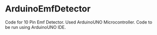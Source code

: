 # ArduinoEmfDetector

Code for 10 Pin Emf Detector.
Used ArduinoUNO Microcontroller.
Code to be run using ArduinoUNO IDE.
